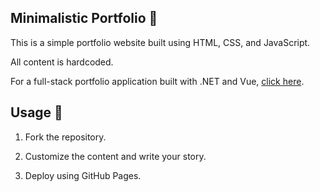 ## Minimalistic Portfolio 💫

This is a simple portfolio website built using HTML, CSS, and JavaScript.

All content is hardcoded.

For a full-stack portfolio application built with .NET and Vue, [click here](https://github.com/SaraRasoulian/DotNet-WebAPI-Vue-Portfolio/tree/main).



## Usage 🔧
1. Fork the repository.

2. Customize the content and write your story.

3. Deploy using GitHub Pages.
